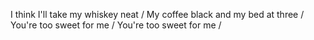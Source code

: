 I think I'll take my whiskey neat /
My coffee black and my bed at three /
You're too sweet for me /
You're too sweet for me /
